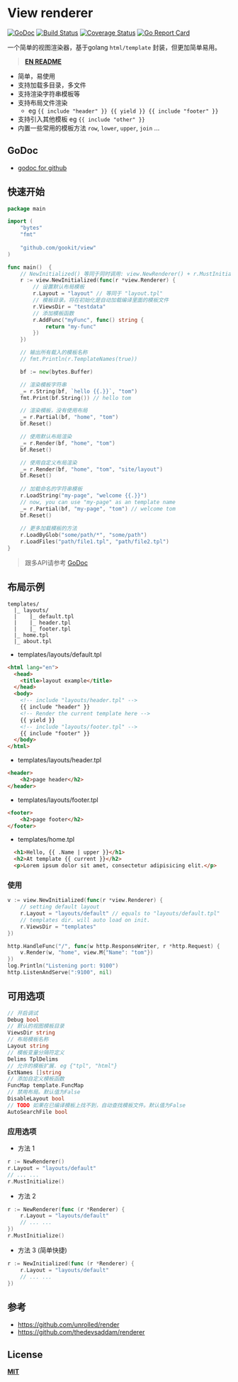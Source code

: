 # View renderer

[![GoDoc](https://godoc.org/github.com/gookit/view?status.svg)](https://godoc.org/github.com/gookit/view)
[![Build Status](https://travis-ci.org/gookit/view.svg?branch=master)](https://travis-ci.org/gookit/view)
[![Coverage Status](https://coveralls.io/repos/github/gookit/view/badge.svg?branch=master)](https://coveralls.io/github/gookit/view?branch=master)
[![Go Report Card](https://goreportcard.com/badge/github.com/gookit/view)](https://goreportcard.com/report/github.com/gookit/view)

一个简单的视图渲染器，基于golang `html/template` 封装，但更加简单易用。

> **[EN README](README.md)**

- 简单，易使用
- 支持加载多目录，多文件
- 支持渲染字符串模板等
- 支持布局文件渲染
  - eg `{{ include "header" }} {{ yield }} {{ include "footer" }}`
- 支持引入其他模板 eg `{{ include "other" }}`
- 内置一些常用的模板方法 `row`, `lower`, `upper`, `join` ...

## GoDoc

- [godoc for github](https://godoc.org/github.com/gookit/view)

## 快速开始

```go
package main

import (
	"bytes"
	"fmt"
	
	"github.com/gookit/view"
)

func main()  {
	// NewInitialized() 等同于同时调用: view.NewRenderer() + r.MustInitialize()
	r := view.NewInitialized(func(r *view.Renderer) {
		// 设置默认布局模板
		r.Layout = "layout" // 等同于 "layout.tpl"
		// 模板目录。将在初始化是自动加载编译里面的模板文件
		r.ViewsDir = "testdata"
		// 添加模板函数
		r.AddFunc("myFunc", func() string {
			return "my-func"
		})
	})

	// 输出所有载入的模板名称
	// fmt.Println(r.TemplateNames(true))

	bf := new(bytes.Buffer)

	// 渲染模板字符串
	_= r.String(bf, `hello {{.}}`, "tom")
	fmt.Print(bf.String()) // hello tom

	// 渲染模板，没有使用布局
	_= r.Partial(bf, "home", "tom")
	bf.Reset()

	// 使用默认布局渲染
	_= r.Render(bf, "home", "tom")
	bf.Reset()

	// 使用自定义布局渲染
	_= r.Render(bf, "home", "tom", "site/layout")
	bf.Reset()
	
	// 加载命名的字符串模板
	r.LoadString("my-page", "welcome {{.}}")
	// now, you can use "my-page" as an template name
	_= r.Partial(bf, "my-page", "tom") // welcome tom
	bf.Reset()
	
	// 更多加载模板的方法
	r.LoadByGlob("some/path/*", "some/path")
	r.LoadFiles("path/file1.tpl", "path/file2.tpl")
}
```

> 跟多API请参考 [GoDoc](https://godoc.org/github.com/gookit/view) 

## 布局示例

```text
templates/
  |_ layouts/
  |    |_ default.tpl
  |    |_ header.tpl
  |    |_ footer.tpl
  |_ home.tpl
  |_ about.tpl
```

- templates/layouts/default.tpl

```html
<html lang="en">
  <head>
    <title>layout example</title>
  </head>
  <body>
    <!-- include "layouts/header.tpl" -->
    {{ include "header" }}
    <!-- Render the current template here -->
    {{ yield }}
    <!-- include "layouts/footer.tpl" -->
    {{ include "footer" }}
  </body>
</html>
```

- templates/layouts/header.tpl

```html
<header>
    <h2>page header</h2>
</header>
```

- templates/layouts/footer.tpl

```html
<footer>
    <h2>page footer</h2>
</footer>
```

- templates/home.tpl

```html
  <h1>Hello, {{ .Name | upper }}</h1>
  <h2>At template {{ current }}</h2>
  <p>Lorem ipsum dolor sit amet, consectetur adipisicing elit.</p>
```

### 使用

```go
v := view.NewInitialized(func(r *view.Renderer) {
    // setting default layout
    r.Layout = "layouts/default" // equals to "layouts/default.tpl"
    // templates dir. will auto load on init.
    r.ViewsDir = "templates"
})

http.HandleFunc("/", func(w http.ResponseWriter, r *http.Request) {
	v.Render(w, "home", view.M{"Name": "tom"})
})
log.Println("Listening port: 9100")
http.ListenAndServe(":9100", nil)
```

## 可用选项

```go
// 开启调试
Debug bool
// 默认的视图模板目录
ViewsDir string
// 布局模板名称
Layout string
// 模板变量分隔符定义
Delims TplDelims
// 允许的模板扩展. eg {"tpl", "html"}
ExtNames []string
// 添加自定义模板函数
FuncMap template.FuncMap
// 禁用布局。默认值为False
DisableLayout bool
// TODO 如果在已编译模板上找不到，自动查找模板文件。默认值为False
AutoSearchFile bool
```

### 应用选项

- 方法 1

```go
r := NewRenderer()
r.Layout = "layouts/default"
// ... ...
r.MustInitialize()
```

- 方法 2

```go
r := NewRenderer(func (r *Renderer) {
	r.Layout = "layouts/default"
	// ... ...
})
r.MustInitialize()
```

- 方法 3 (简单快捷)

```go
r := NewInitialized(func (r *Renderer) {
	r.Layout = "layouts/default" 
	// ... ...
})
```

## 参考

- https://github.com/unrolled/render
- https://github.com/thedevsaddam/renderer

## License

**[MIT](LICENSE)**
